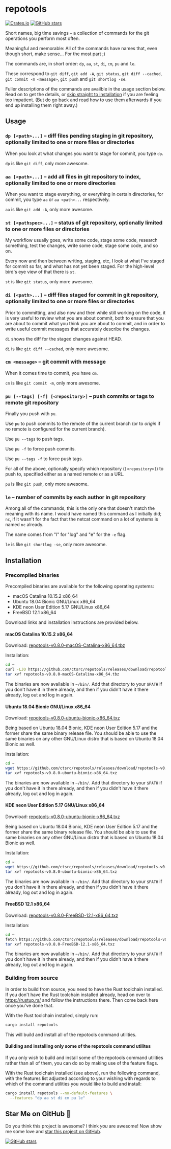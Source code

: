 # repotools

[![Crates.io](https://img.shields.io/crates/v/repotools.svg)](https://crates.io/crates/repotools) [![GitHub stars](https://img.shields.io/github/stars/ctsrc/repotools?style=social)](https://github.com/ctsrc/repotools#start-of-content)

Short names, big time savings – a collection of commands
for the git operations you perform most often.

Meaningful and memorable: All of the commands have names that,
even though short, make sense... For the most part ;)

The commands are, in short order: `dp`, `aa`, `st`, `di`, `cm`, `pu` and `le`.

These correspond to `git diff`, `git add -A`, `git status`, `git diff --cached`, `git commit -m <message>`, `git push` and `git shortlog -se`.

Fuller descriptions of the commands are availble in the usage section below.
Read on to get the details, or [skip straight to installation](#installation)
if you are feeling too impatient. (But do go back and read how to use them
afterwards if you end up installing them right away.)

## Usage

### `dp [<path>...]` – diff files pending staging in git repository, optionally limited to one or more files or directories

When you look at what changes you want to stage for commit, you type `dp`.

`dp` is like `git diff`, only more awesome.

### `aa [<path>...]` – add all files in git repository to index, optionally limited to one or more directories

When you want to stage everything, or everything in certain directories,
for commit, you type `aa` or `aa <path>...` respectively.

`aa` is like `git add -A`, only more awesome.

### `st [<pathspec>...]` – status of git repository, optionally limited to one or more files or directories

My workflow usually goes, write some code, stage some code, research something,
test the changes, write some code, stage some code, and so on.

Every now and then between writing, staging, etc, I look at what
I've staged for commit so far, and what has not yet been staged.
For the high-level bird's eye view of that there is `st`.

`st` is like `git status`, only more awesome.

### `di [<path>...]` – diff files staged for commit in git repository, optionally limited to one or more files or directories

Prior to committing, and also now and then while still working on the code,
it is very useful to review what you are about commit, both to ensure that
you are about to commit what you think you are about to commit, and in order to
write useful commit messages that accurately describe the changes.

`di` shows the diff for the staged changes against HEAD.

`di` is like `git diff --cached`, only more awesome.

### `cm <message>` – git commit with message

When it comes time to commit, you have `cm`.

`cm` is like `git commit -m`, only more awesome.

### `pu [--tags] [-f] [<repository>]` – push commits or tags to remote git repository

Finally you push with `pu`.

Use `pu` to push commits to the remote of the current branch
(or to *origin* if no remote is configured for the current branch).

Use `pu --tags` to push tags.

Use `pu -f` to force push commits.

Use `pu --tags -f` to force push tags.

For all of the above, optionally specify which repository (`[<repository>]`)
to push to, specified either as a named remote or as a URL.

`pu` is like `git push`, only more awesome.

### `le` – number of commits by each author in git repository

Among all of the commands, this is the only one that doesn't match
the meaning with its name. I would have named this command as I initially
did; `nc`, if it wasn't for the fact that the netcat command on a lot
of systems is named `nc` already.

The name comes from "l" for "log" and "e" for the `-e` flag.

`le` is like `git shortlog -se`, only more awesome.

## Installation

### Precompiled binaries

Precompiled binaries are available for the following operating systems:

* macOS Catalina 10.15.2 x86_64
* Ubuntu 18.04 Bionic GNU/Linux x86_64
* KDE neon User Edition 5.17 GNU/Linux x86_64
* FreeBSD 12.1 x86_64

Download links and installation instructions are provided below.

#### macOS Catalina 10.15.2 x86_64

Download: [repotools-v0.8.0-macOS-Catalina-x86_64.tbz](https://github.com/ctsrc/repotools/releases/download/repotools-v0.8.0/repotools-v0.8.0-macOS-Catalina-x86_64.tbz)

Installation:

```sh
cd ~
curl -LJO https://github.com/ctsrc/repotools/releases/download/repotools-v0.8.0/repotools-v0.8.0-macOS-Catalina-x86_64.tbz
tar xvf repotools-v0.8.0-macOS-Catalina-x86_64.tbz
```

The binaries are now available in `~/bin/`. Add that directory
to your `$PATH` if you don't have it in there already, and then
if you didn't have it there already, log out and log in again.

#### Ubuntu 18.04 Bionic GNU/Linux x86_64

Download: [repotools-v0.8.0-ubuntu-bionic-x86_64.txz](https://github.com/ctsrc/repotools/releases/download/repotools-v0.8.0/repotools-v0.8.0-ubuntu-bionic-x86_64.txz)

Being based on Ubuntu 18.04 Bionic, KDE neon User Edition 5.17 and the former
share the same binary release file. You should be able to use the same binaries
on any other GNU/Linux distro that is based on Ubuntu 18.04 Bionic as well.

Installation:

```sh
cd ~
wget https://github.com/ctsrc/repotools/releases/download/repotools-v0.8.0/repotools-v0.8.0-ubuntu-bionic-x86_64.txz
tar xvf repotools-v0.8.0-ubuntu-bionic-x86_64.txz
```

The binaries are now available in `~/bin/`. Add that directory
to your `$PATH` if you don't have it in there already, and then
if you didn't have it there already, log out and log in again.

#### KDE neon User Edition 5.17 GNU/Linux x86_64

Download: [repotools-v0.8.0-ubuntu-bionic-x86_64.txz](https://github.com/ctsrc/repotools/releases/download/repotools-v0.8.0/repotools-v0.8.0-ubuntu-bionic-x86_64.txz)

Being based on Ubuntu 18.04 Bionic, KDE neon User Edition 5.17 and the former
share the same binary release file. You should be able to use the same binaries
on any other GNU/Linux distro that is based on Ubuntu 18.04 Bionic as well.

Installation:

```sh
cd ~
wget https://github.com/ctsrc/repotools/releases/download/repotools-v0.8.0/repotools-v0.8.0-ubuntu-bionic-x86_64.txz
tar xvf repotools-v0.8.0-ubuntu-bionic-x86_64.txz
```

The binaries are now available in `~/bin/`. Add that directory
to your `$PATH` if you don't have it in there already, and then
if you didn't have it there already, log out and log in again.

#### FreeBSD 12.1 x86_64

Download: [repotools-v0.8.0-FreeBSD-12.1-x86_64.txz](https://github.com/ctsrc/repotools/releases/download/repotools-v0.8.0/repotools-v0.8.0-FreeBSD-12.1-x86_64.txz)

Installation:

```sh
cd ~
fetch https://github.com/ctsrc/repotools/releases/download/repotools-v0.8.0/repotools-v0.8.0-FreeBSD-12.1-x86_64.txz
tar xvf repotools-v0.8.0-FreeBSD-12.1-x86_64.txz
```

The binaries are now available in `~/bin/`. Add that directory
to your `$PATH` if you don't have it in there already, and then
if you didn't have it there already, log out and log in again.

### Building from source

In order to build from source, you need to have the Rust toolchain installed.
If you don't have the Rust toolchain installed already, head on over to
https://rustup.rs/ and follow the instructions there. Then come back here
once you've done that.

With the Rust toolchain installed, simply run:

```bash
cargo install repotools
```

This will build and install all of the repotools command utilities.

#### Building and installing only some of the repotools command utilites

If you only wish to build and install some of the repotools command utilities
rather than all of them, you can do so by making use of the feature flags.

With the Rust toolchain installed (see above), run the following command, with
the features list adjusted according to your wishing with regards to which of
the command utilities you would like to build and install:

```bash
cargo install repotools --no-default-features \
  --features "dp aa st di cm pu le"
```

## Star Me on GitHub 🤩

Do you think this project is awesome? I think *you* are awesome!
Now show me some love and
[star this project on GitHub](https://github.com/ctsrc/repotools#start-of-content).

[![GitHub stars](https://img.shields.io/github/stars/ctsrc/repotools?style=social)](https://github.com/ctsrc/repotools#start-of-content)
